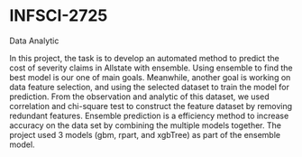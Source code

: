 # INFSCI-2725
Data Analytic

In this project, the task is to develop an automated method to predict the cost of severity claims in Allstate with ensemble. Using ensemble to find the best model is our one of main goals. Meanwhile, another goal is working on data feature selection, and using the selected dataset to train the model for prediction. From the observation and analytic of this dataset, we used correlation and chi-square test to construct the feature dataset by removing redundant features. Ensemble prediction is a efficiency method to increase accuracy on the data set by combining the multiple models together. The project used 3 models (gbm, rpart, and xgbTree) as part of the ensemble model.
